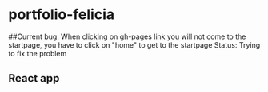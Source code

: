 # portfolio-felicia

##Current bug:
When clicking on gh-pages link you will not come to the startpage, you have to click on "home" to get to the startpage
Status: Trying to fix the problem

## React app
